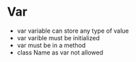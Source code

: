# Var
- var variable can store any type of value
- var varible must be initialized
- var must be in a method
- class Name as var not allowed